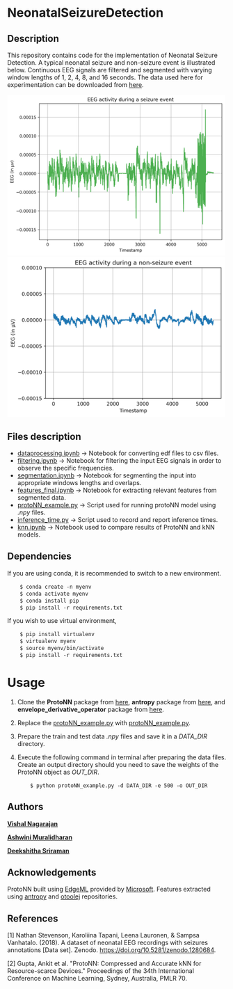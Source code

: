 # NeonatalSeizureDetection

## Description

This repository contains code for the implementation of Neonatal Seizure Detection. A typical neonatal seizure and non-seizure event is illustrated below. Continuous EEG signals are filtered and segmented with varying window lengths of 1, 2, 4, 8, and 16 seconds. The data used here for experimentation can be downloaded from [here](https://zenodo.org/record/1280684).

<p>
    <img src="assets/seizure_activity.png" width="500" alt="Seizure Event">
    <img src="assets/non_seizure_activity.png" width="500" alt="Non-seizure Event">
</p>

## Files description

- [dataprocessing.ipynb](https://github.com/vishaln15/NeonatalSeizureDetection/blob/main/datapreprocessing.ipynb) -> Notebook for converting edf files to csv files.
- [filtering.ipynb](https://github.com/vishaln15/NeonatalSeizureDetection/blob/main/filtering.ipynb)      -> Notebook for filtering the input EEG signals in order to observe the specific frequencies.
- [segmentation.ipynb](https://github.com/vishaln15/NeonatalSeizureDetection/blob/main/segmentation.ipynb)   -> Notebook for segmenting the input into appropriate windows lengths and overlaps.
- [features_final.ipynb](https://github.com/vishaln15/NeonatalSeizureDetection/blob/main/features_final.ipynb) -> Notebook for extracting relevant features from segmented data.
- [protoNN_example.py](https://github.com/vishaln15/NeonatalSeizureDetection/blob/main/protoNN_example.py)   -> Script used for running protoNN model using *.npy* files.
- [inference_time.py](https://github.com/vishaln15/NeonatalSeizureDetection/blob/main/inference_time.py)    -> Script used to record and report inference times.
- [knn.ipynb](https://github.com/vishaln15/NeonatalSeizureDetection/blob/main/knn.ipynb)            -> Notebook used to compare results of ProtoNN and kNN models.

## Dependencies

If you are using conda, it is recommended to switch to a new environment.

```
    $ conda create -n myenv
    $ conda activate myenv
    $ conda install pip
    $ pip install -r requirements.txt
```

If you wish to use virtual environment,

```
    $ pip install virtualenv
    $ virtualenv myenv
    $ source myenv/bin/activate
    $ pip install -r requirements.txt
```

# Usage

1. Clone the **ProtoNN** package from [here](https://github.com/microsoft/edgeml/), **antropy** package from [here](https://github.com/raphaelvallat/antropy/), and **envelope_derivative_operator** package from [here](https://github.com/otoolej/envelope_derivative_operator/).

2. Replace the [protoNN_example.py](https://github.com/microsoft/EdgeML/blob/master/examples/pytorch/ProtoNN/protoNN_example.py) with [protoNN_example.py](https://github.com/vishaln15/NeonatalSeizureDetection/blob/main/protoNN_example.py).

3. Prepare the train and test data *.npy* files and save it in a *DATA_DIR* directory.

4. Execute the following command in terminal after preparing the data files. Create an output directory should you need to save the weights of the ProtoNN object as *OUT_DIR*.
    ```
        $ python protoNN_example.py -d DATA_DIR -e 500 -o OUT_DIR
    ```

## Authors

[**Vishal Nagarajan**](https://www.linkedin.com/in/vishalnagarajan/)

[**Ashwini Muralidharan**](https://github.com/Ashwiinii)

[**Deekshitha Sriraman**](https://github.com/dtg311)

## Acknowledgements

ProtoNN built using [EdgeML](https://github.com/microsoft/edgeml/) provided by [Microsoft](https://github.com/microsoft/). Features extracted using [antropy](https://github.com/raphaelvallat/antropy/) and [otoolej](https://github.com/otoolej/envelope_derivative_operator/) repositories. 

## References

[1] Nathan Stevenson, Karoliina Tapani, Leena Lauronen, & Sampsa Vanhatalo. (2018). A dataset of neonatal EEG recordings with seizures annotations [Data set]. Zenodo. https://doi.org/10.5281/zenodo.1280684. 

[2] Gupta, Ankit et al. "ProtoNN: Compressed and Accurate kNN for Resource-scarce Devices." Proceedings of the 34th International Conference on Machine Learning, Sydney, Australia, PMLR 70.